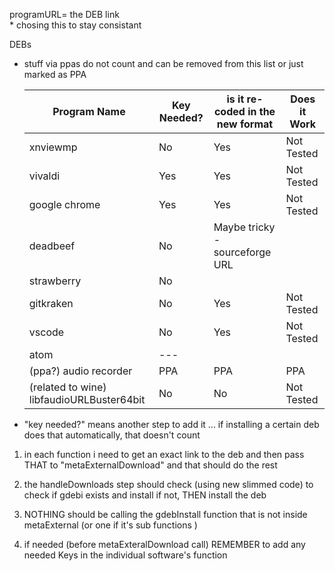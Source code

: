 programURL= the DEB link  
    * chosing this to stay consistant 

DEBs

- stuff via ppas do not count and can be removed from this list or just marked as PPA 

    | Program Name                              | Key Needed? | is it re-coded in the new format | Does it Work |
    | ----------------------------------------- | ----------- | -------------------------------- | ------------ |
    | xnviewmp                                  | No          | Yes                              | Not Tested   |
    | vivaldi                                   | Yes         | Yes                              | Not Tested   |
    | google chrome                             | Yes         | Yes                              | Not Tested   |
    | deadbeef                                  | No          | Maybe tricky - sourceforge URL   |              |
    | strawberry                                | No          |                                  |              |
    | gitkraken                                 | No          | Yes                              | Not Tested   |
    | vscode                                    | No          | Yes                              | Not Tested   |
    | atom                                      | ---         |                                  |              |
    | (ppa?) audio recorder                     | PPA         | PPA                              | PPA          |
    | (related to wine) libfaudioURLBuster64bit | No          | No                               | Not Tested   |


- "key needed?" means another step to add it ... if installing a certain deb does that automatically, that doesn't count 


1) in each function i need to get an exact link to the deb and then pass THAT to "metaExternalDownload" and that should do the rest


2) the handleDownloads step should check (using new slimmed code) to check if gdebi exists and install if not, THEN install the deb 


3) NOTHING should be calling the gdebInstall function that is not inside metaExternal (or one if it's sub functions )

4) if needed (before metaExteralDownload call) REMEMBER to add any needed Keys in the individual software's function 